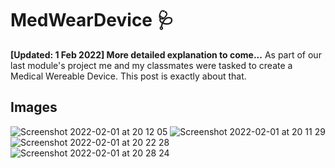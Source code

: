 # MedWearDevice 🩺
__[Updated: 1 Feb 2022] More detailed explanation to come...__
As part of our last module's project me and my classmates were tasked to create a Medical Wereable Device. This post is exactly about that.

## Images

![Screenshot 2022-02-01 at 20 12 05](https://user-images.githubusercontent.com/70687643/152034994-53eee4cd-0b83-45f8-8beb-26d69cc75fa7.png)
![Screenshot 2022-02-01 at 20 11 29](https://user-images.githubusercontent.com/70687643/152035008-fbc0808f-861d-44bf-a36b-8764227a8b46.png)
![Screenshot 2022-02-01 at 20 22 28](https://user-images.githubusercontent.com/70687643/152037082-b9a8f764-f2b5-45e3-9ce9-ec05b553100d.png)
![Screenshot 2022-02-01 at 20 28 24](https://user-images.githubusercontent.com/70687643/152038284-f509f67d-72e2-4390-9d27-76a7946ee36b.png)
